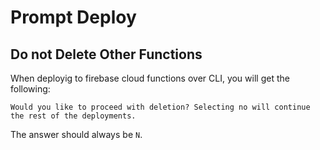 # Prompt Deploy

## Do not Delete Other Functions
When deployig to firebase cloud functions over CLI, you will get the following:

`Would you like to proceed with deletion? Selecting no will continue the rest of the deployments.`

The answer should always be `N`.

